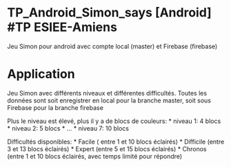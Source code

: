 # TP_Android_Simon_says [Android] #TP ESIEE-Amiens
 
Jeu Simon pour android avec compte local (master) et Firebase (firebase)

# Application

Jeu Simon avec différents niveaux et différentes difficultés.
Toutes les données sont soit enregistrer en local pour la branche master, soit sous Firebase pour la branche firebase

Plus le niveau est élevé, plus il y a de blocs de couleurs:
      * niveau 1: 4 blocs
      * niveau 2: 5 blocs 
      * ...
      * niveau 7: 10 blocs

Difficultés disponibles:
      * Facile ( entre 1 et 10 blocs éclairés)
      * Difficile (entre 3 et 13 blocs éclairés)
      * Expert (entre 5 et 15 blocs éclairés)
      * Chronos (entre 1 et 10 blocs éclairés, avec temps limité pour répondre)
